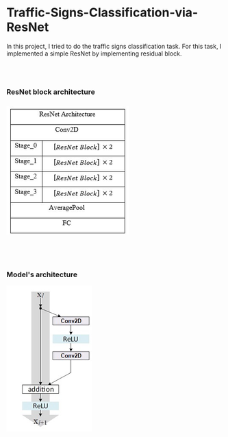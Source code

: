 # Traffic-Signs-Classification-via-ResNet

In this project, I tried to do the traffic signs classification task. For this task, I implemented a simple ResNet by implementing residual block. 

<br />
<br />

<h3> ResNet block architecture<h3>

![alt text](architecture.jpg "Model's architecture")

<br />
<br />

<h3>Model's architecture</h3>

![alt text](block.jpg "residual block")




